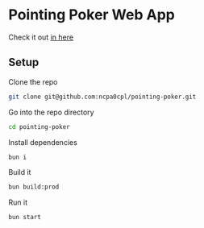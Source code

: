# Pointing Poker Web App

Check it out [in here](https://camqiwa.ams.dom.my.id)

## Setup

Clone the repo

```sh
git clone git@github.com:ncpa0cpl/pointing-poker.git
```

Go into the repo directory

```sh
cd pointing-poker
```

Install dependencies

```sh
bun i
```

Build it

```sh
bun build:prod
```

Run it

```sh
bun start
```

